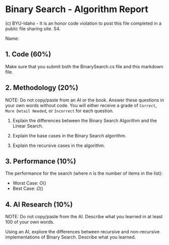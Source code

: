# Binary Search - Algorithm Report

(c) BYU-Idaho - It is an honor code violation to post this file completed in a public file sharing site. S4.

Name: 

## 1. Code (60%)

Make sure that you submit both the BinarySearch.cs file and this markdown file.

## 2. Methodology (20%)

NOTE: Do not copy/paste from an AI or the book.  Answer these questions in your own words without code.  You will either receive a grade of `Correct`, `More Detail Needed`, or `Incorrect` for each question.

1. Explain the differences between the Binary Search Algorithm and the Linear Search.

2. Explain the base cases in the Binary Search algorithm.

3. Explain the recursive cases in the algorithm.

## 3. Performance (10%)

The performance for the search (where $n$ is the number of items in the list):

* Worst Case: $O()$
* Best Case: $\Omega()$

## 4. AI Research (10%)

NOTE: Do not copy/paste from the AI.  Describe what you learned in at least 100 of your own words.

Using an AI, explore the differences between recursive and non-recursive implementations of Binary Search.  Describe what you learned.


